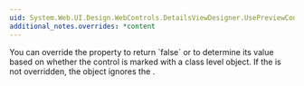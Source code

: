 ```yaml
---
uid: System.Web.UI.Design.WebControls.DetailsViewDesigner.UsePreviewControl
additional_notes.overrides: *content
---
```


<p>You can override the <xref href="System.Web.UI.Design.WebControls.DetailsViewDesigner.UsePreviewControl"></xref> property to return `false` or to determine its value based on whether the control is marked with a class level <xref href="System.Web.UI.Design.SupportsPreviewControlAttribute"></xref> object. If the <xref href="System.Web.UI.Design.WebControls.DetailsViewDesigner.UsePreviewControl"></xref> is not overridden, the <xref href="System.Web.UI.WebControls.DetailsView"></xref> object ignores the <xref href="System.Web.UI.Design.SupportsPreviewControlAttribute"></xref>.</p>


